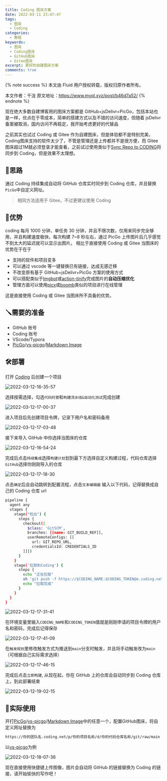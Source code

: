 ```yaml
---
title: Coding 图床方案
date: 2022-03-11 23:47:47
tags:
  - 图床
  - Coding
categories:
  - 教程
keywords:
  - 图床
  - Coding图床
  - GitHub图床
  - Gitee图床
excerpt: 更好的自建图床方案
comments: true
---
```


{% note success %}
本文由 Fluid 用户授权转载，版权归原作者所有。

本文作者：千泷
原文地址：<https://www.myql.xyz/post/b46d7a52/>
{% endnote %}

现在绝大多数自建博客用的图床方案都是 GitHub+jsDelivr+PicGo，包括本站也是一样，优点在于零成本，简单的搭建方式以及不错的访问速度，但随着 jsDelivr 备案被取消，国内访问不再稳定，我开始考虑更好的代替品

之前其实也试过 Coding 或 Gitee 作为自建图床，但是体验都不是特别完美，Coding图床支持的软件太少了，不管是管理还是上传都并不是很方便，而 Gitee 图床超过1M就必须登录才能查看，之前试过使用类似于[Sync Repo to CODING](https://github.com/marketplace/actions/sync-repo-to-coding)将同步到 Coding，但是效果不太理想。

## 🤔思路

通过 Coding 持续集成自动将 GitHub 仓库实时同步到 Coding 仓库，并且替换`PicGo`中自定义网址。

>相同方法适用于 Gitee，不过更建议使用 Coding

## 🧐优势

coding 每月 1000 分钟，单任务 30 分钟，并且不限次数，仅用来同步完全够用，并且构建速度极快，每次构建 7~8 秒左右，通过 PicGo 上传图片后几乎感觉不到太大的延迟就可以显示出图片。
相比于直接使用 Coding 或 Gitee 当图床的优势在于在于

- 支持的软件和项目变多
- 可以通过 vscode 等一键替换已有链接，达成无感迁移
- 不改变原有基于 GitHub+jsDelivr+PicGo 方案的使用方式
- 可以搭配类似于[Imgbot](https://github.com/apps/imgbot)或[action-tinify](https://github.com/namoscato/action-tinify)完成图片的**自动压缩优化**
- 管理方面可以使用[picx](https://github.com/XPoet/picx)或[boomb](https://github.com/xjh22222228/boomb)类似的项目进行在线管理

这是直接使用 Coding 或 Gitee 当图床所不具备的优势。

## 🪛需要的准备

- GitHub 账号
- Coding 账号
- VScode/Typora
- [PicGo](https://github.com/Molunerfinn/PicGo)/[vs-picgo](https://marketplace.visualstudio.com/items?itemName=Spades.vs-picgo)/[Markdown Image](https://marketplace.visualstudio.com/items?itemName=hancel.markdown-image)

## 🛠️部署

打开 [Coding](https://e.coding.net/login) 后创建一个项目

![2022-03-12-16-35-57](https://myql.coding.net/p/owo/d/img/git/raw/main/posts/2022-03-12-16-35-57.png)

选择按需选择，勾选`代码托管`和`构建流水线&自动化测试`完成创建

![2022-03-12-17-00-37](https://myql.coding.net/p/owo/d/img/git/raw/main/posts/2022-03-12-17-00-37.png)

进入项目后先创建项目令牌，记录下用户名和密码备用

![2022-03-12-17-03-48](https://myql.coding.net/p/owo/d/img/git/raw/main/posts/2022-03-12-17-03-48.png)

接下来导入 GitHub 中你选择当图床的仓库

![2022-03-12-16-54-24](https://myql.coding.net/p/owo/d/img/git/raw/main/posts/2022-03-12-16-54-24.png)

完成后点击`持续集成`选择`构建计划`划到最下方选择自定义构建过程，代码仓库选择`GitHub`选择你刚刚导入的仓库

![2022-03-12-17-18-30](https://myql.coding.net/p/owo/d/img/git/raw/main/posts/2022-03-12-17-18-30.png)

点击`确定`后会自动跳转到配置流程，点击`文本编辑器`
输入以下代码，记得替换成自己的 Coding 仓库 url

```sh
pipeline {
  agent any
  stages {
    stage("检出") {
      steps {
        checkout([
          $class: 'GitSCM',
          branches: [[name: GIT_BUILD_REF]],
          userRemoteConfigs: [[
            url: GIT_REPO_URL,
            credentialsId: CREDENTIALS_ID
        ]]])
      }
    }
    stage('拉取到Coding') {
      steps {
        echo "正在拉取"
        sh 'git push -f https://$CODING_NAME:$CODING_TOKEN@e.coding.net/你的团队名/项目名称/代码仓库名称.git HEAD:main'
        echo "拉取完成"
      }
    }
  }
}
```

![2022-03-12-17-31-41](https://myql.coding.net/p/owo/d/img/git/raw/main/posts/2022-03-12-17-31-41.png)

在环境变量里输入`CODING_NAME`和`CODING_TOKEN`值就是刚刚申请的项目令牌的用户名和密码，完成后记得保存

![2022-03-12-17-41-09](https://myql.coding.net/p/owo/d/img/git/raw/main/posts/2022-03-12-17-41-09.png)

在`触发规则`里修改触发方式为推送到`main`分支时触发，并且将手动触发改为`main`（可根据自己实际需求选择）

![2022-03-12-17-46-15](https://myql.coding.net/p/owo/d/img/git/raw/main/posts/2022-03-12-17-46-15.png)

完成后点击`立即构建`, 从现在起，你在 GitHub 上的仓库会自动同步到 Coding 仓库上，到此部署结束

![2022-03-12-19-02-15](https://myql.coding.net/p/owo/d/img/git/raw/main/posts/2022-03-12-19-02-15.png)

## 🚀实际使用

开打[PicGo](https://github.com/Molunerfinn/PicGo)/[vs-picgo](https://marketplace.visualstudio.com/items?itemName=Spades.vs-picgo)/[Markdown Image](https://marketplace.visualstudio.com/items?itemName=hancel.markdown-image)中的任意一个，配置GitHub图床，将自定义网址替换为

```html
https://你的团队名.coding.net/p/你的项目名称/d/你的代码仓库名称/git/raw/main

```

以[vs-picgo](https://marketplace.visualstudio.com/items?itemName=Spades.vs-picgo)为例

![2022-03-12-18-07-36](https://myql.coding.net/p/owo/d/img/git/raw/main/posts/2022-03-12-18-07-36.png)

现在直接使用快捷键上传图像，图片会自动将 GitHub 的链接替换为 Coding 的链接，请开始愉快的写作吧！
